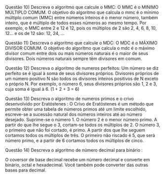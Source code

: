 Questão 10) Descreva o algoritmo que calcule o MMC:
O MMC é o MINIMO  MÚLTIPLO COMUM.
O objetivo do algoritmo que calcula o mmc é o mínimo múltiplo comum (MMC) entre números inteiros é o menor número, também inteiro, que é múltiplo de todos esses números ao mesmo tempo.
Por exemplo, o MMC entre 2 e 12 é 12, pois os múltiplos de 2 são 2, 4, 6, 8, 10, 12… e os de 12 são: 12, 24, …

Questão 11) Descreva o algoritmo que calcule o MDC:
O MDC é o MÁXIMO DIVISOR COMUM.
O objetivo do algoritmo que calcula o mdc é o máximo divisor comum entre dois ou mais números naturais é o maior de seus divisores. Dois números naturais sempre têm divisores em comum. 
 
Questão 12) Descreva o algoritmo de numeros perfeitos:
Um número se diz perfeito se é igual à soma de seus divisores próprios. Divisores próprios de um número positivo N são todos os divisores inteiros positivos de N exceto o próprio N.
Por exemplo, o número 6, seus divisores próprios são 1, 2 e 3, cuja soma é igual à 6. (1 + 2 + 3 = 6)

Questão 13) Descreva o algoritmo de numeros primos e o crivo desenvolvido por Eratóstenes :
O Crivo de Eratóstenes é um método que permite obter uma tabela de números primos até um limite escolhido, escreve-se a sucessão natural dos números inteiros até ao número desejado.
Suprime-se o número 1. O número 2 é o menor número primo. A partir do que lhe segue o 3, cortam-se todos os múltiplos de 2. O número 3, o primeiro que não foi cortado, é primo. A partir dos que lhe seguem cortamos todos os múltiplos de três.
O primeiro não riscado é 5, que será número primo, e a partir de 6 cortamos todos os múltiplos de cinco.

Questão 14) Descreva o algoritmo de número decimal para binário :

O coversor de base decimal recebe um número decimal e converte em binário, octal e hexadecimal.
Você também pode converter das outras bases para decimal.
